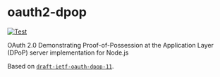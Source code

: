 # oauth2-dpop

[![Test](https://github.com/zolbooo/oauth2-dpop/actions/workflows/test.yml/badge.svg?branch=main)](https://github.com/zolbooo/oauth2-dpop/actions/workflows/test.yml)

OAuth 2.0 Demonstrating Proof-of-Possession at the Application Layer (DPoP) server implementation for Node.js

Based on [`draft-ietf-oauth-dpop-11`](https://datatracker.ietf.org/doc/html/draft-ietf-oauth-dpop-11).
